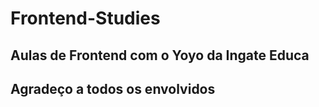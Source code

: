 # Frontend-Studies

## Aulas de Frontend com o Yoyo da Ingate Educa

## Agradeço a todos os envolvidos

